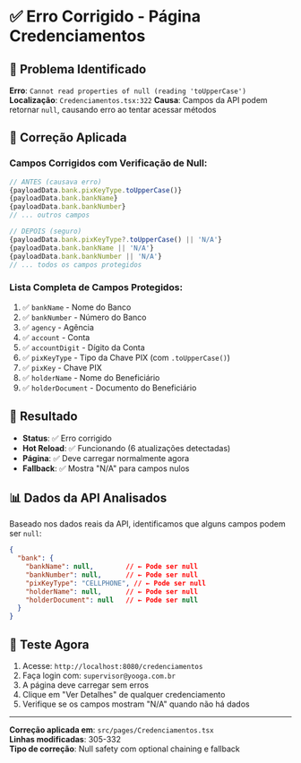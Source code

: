 # ✅ Erro Corrigido - Página Credenciamentos

## 🚨 Problema Identificado

**Erro**: `Cannot read properties of null (reading 'toUpperCase')`
**Localização**: `Credenciamentos.tsx:322`
**Causa**: Campos da API podem retornar `null`, causando erro ao tentar acessar métodos

## 🔧 Correção Aplicada

### Campos Corrigidos com Verificação de Null:

```typescript
// ANTES (causava erro)
{payloadData.bank.pixKeyType.toUpperCase()}
{payloadData.bank.bankName}
{payloadData.bank.bankNumber}
// ... outros campos

// DEPOIS (seguro)
{payloadData.bank.pixKeyType?.toUpperCase() || 'N/A'}
{payloadData.bank.bankName || 'N/A'}
{payloadData.bank.bankNumber || 'N/A'}
// ... todos os campos protegidos
```

### Lista Completa de Campos Protegidos:

1. ✅ `bankName` - Nome do Banco
2. ✅ `bankNumber` - Número do Banco  
3. ✅ `agency` - Agência
4. ✅ `account` - Conta
5. ✅ `accountDigit` - Dígito da Conta
6. ✅ `pixKeyType` - Tipo da Chave PIX (com `.toUpperCase()`)
7. ✅ `pixKey` - Chave PIX
8. ✅ `holderName` - Nome do Beneficiário
9. ✅ `holderDocument` - Documento do Beneficiário

## 🎯 Resultado

- **Status**: ✅ Erro corrigido
- **Hot Reload**: ✅ Funcionando (6 atualizações detectadas)
- **Página**: ✅ Deve carregar normalmente agora
- **Fallback**: ✅ Mostra "N/A" para campos nulos

## 📊 Dados da API Analisados

Baseado nos dados reais da API, identificamos que alguns campos podem ser `null`:

```json
{
  "bank": {
    "bankName": null,        // ← Pode ser null
    "bankNumber": null,      // ← Pode ser null  
    "pixKeyType": "CELLPHONE", // ← Pode ser null
    "holderName": null,      // ← Pode ser null
    "holderDocument": null   // ← Pode ser null
  }
}
```

## 🚀 Teste Agora

1. Acesse: `http://localhost:8080/credenciamentos`
2. Faça login com: `supervisor@yooga.com.br`
3. A página deve carregar sem erros
4. Clique em "Ver Detalhes" de qualquer credenciamento
5. Verifique se os campos mostram "N/A" quando não há dados

---

**Correção aplicada em**: `src/pages/Credenciamentos.tsx`  
**Linhas modificadas**: 305-332  
**Tipo de correção**: Null safety com optional chaining e fallback